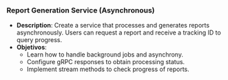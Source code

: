### **Report Generation Service (Asynchronous)**

- **Description**: Create a service that processes and generates reports asynchronously. Users can request a report and receive a tracking ID to query progress.
- **Objetivos**:
    - Learn how to handle background jobs and asynchrony.
    - Configure gRPC responses to obtain processing status.
    - Implement stream methods to check progress of reports.
